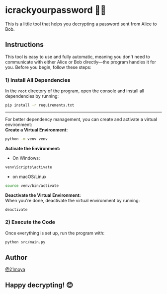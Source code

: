 
# icrackyourpassword 🐱‍💻

This is a little tool that helps you decrypting a password sent from Alice to Bob. 


## Instructions
This tool is easy to use and fully automatic, meaning you don't need to communicate with either Alice or Bob directly—the program handles it for you. Before you begin, follow these steps:
### 1) Install All Dependencies
In the `root` directory of the program, open the console and install all dependencies by running:
```bash
pip install -r requirements.txt
```
---
For better dependency management, you can create and activate a virtual environment:\
**Create a Virtual Environment:**
```bash
python -m venv venv
```
**Activate the Environment:**
- On Windows:
```bash
venv\Scripts\activate
```
- on macOS/Linux
```bash
source venv/bin/activate
```
**Deactivate the Virtual Environment:**\
When you're done, deactivate the virtual environment by running:
```bash
deactivate
```

### 2) Execute the Code
Once everything is set up, run the program with:
```bash
python src/main.py
```
## Author

[@21moya](https://github.com/21moya)


## Happy decrypting! 😊